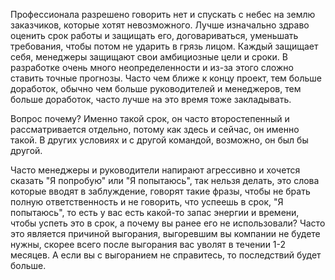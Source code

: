 Профессионала разрешено говорить нет и спускать с небес на землю заказчиков, которые хотят невозможного. Лучше изначально здраво оценить срок работы и защищать его, договариваться, уменьшать требования, чтобы потом не ударить в грязь лицом. Каждый защищает себя, менеджеры защищают свои амбициозные цели и сроки. В разработке очень много неопределенности и из-за этого сложно ставить точные прогнозы. Часто чем ближе к концу проект, тем больше доработок, обычно чем больше руководителей и менеджеров, тем больше доработок, часто лучше на это время тоже закладывать.

Вопрос почему? Именно такой срок, он часто второстепенный и рассматривается отдельно, потому как здесь и сейчас, он именно такой. В других условиях и с другой командой, возможно, он был бы другой.

Часто менеджеры и руководители напирают агрессивно и хочется сказать "Я попробую" или "Я попытаюсь", так нельзя делать, это слова которые вводят в заблуждение, говорят такие фразы, чтобы не брать полную ответственность и не говорить, что успеешь в срок, "Я попытаюсь", то есть у вас есть какой-то запас энергии и времени, чтобы успеть это в срок, а почему вы ранее его не использовали? Часто это является причиной выгорания, выгоревшим вы компании не будете нужны, скорее всего после выгорания вас уволят в течении 1-2 месяцев. А если вы с выгоранием не справитесь, то последствий будет больше. 
